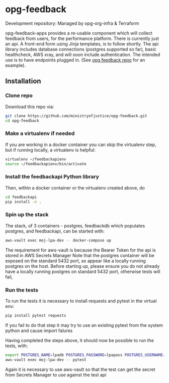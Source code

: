 # opg-feedback
Development repository: Managed by opg-org-infra &amp; Terraform

opg-feedback-apps provides a re-usable component which will collect feedback from users, for the performance platform.  There is currently just an api. A front-end form using Jinja templates, is to follow shortly. The api library includes database connections (postgres supported so far), basic healthcheck, AWS xray, and will soon include authentication. The intended use is to have endpoints plugged in. (See [opg feedback repo](https://github.com/ministryofjustice/opg-feedback) for an example).

## Installation

### Clone repo

Download this repo via:

```bash
git clone https://github.com/ministryofjustice/opg-feedback.git
cd opg-feedback
```

### Make a virtualenv if needed
If you are working in a docker container you can skip the virtualenv step, but if running locally, a virtualenv is helpful:
```bash
virtualenv ~/feedbackapienv
source ~/feedbackapienv/bin/activate
```

### Install the feedbackapi Python library

Then, within a docker container or the virtualenv created above, do
```bash
cd feedbackapi
pip install -e .
```


### Spin up the stack

The stack, of 3 containers - postgres, feedbackdb which populates postgres, and feedbackapi,  can be started with:
```bash
aws-vault exec moj-lpa-dev -- docker-compose up
```
The requirement for aws-vault is because the Bearer Token for the api is stored in AWS Secrets Manager
Note that the postgres container will be exposed on the standard 5432 port, so appear like a locally running postgres on the host. Before starting up, please ensure you do not already have a locally running postgres on standard 5432 port, otherwise tests will fail,

### Run the tests
To run the tests it is necessary to install requests and pytest in the virtual env:
```bash
pip install pytest requests
```

If you fail to do that step it may try to use an existing pytest from the system python and cause import falures

Having completed the steps above, it should now be possible to run the tests, with:
```bash
export POSTGRES_NAME=lpadb POSTGRES_PASSWORD=lpapass POSTGRES_USERNAME=lpauser POSTGRES_HOSTNAME=postgres
aws-vault exec moj-lpa-dev -- pytest
```
Again it is necessary to use aws-vault so that the test can get the secret from Secrets Manager to use against the test api
